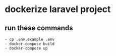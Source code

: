 # dockerize laravel project
  ## run these commands
    - cp .env.example .env
    - docker-compose build
    - docker-compose up
